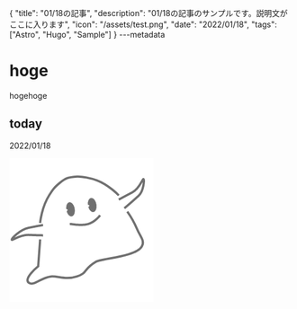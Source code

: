 {
  "title": "01/18の記事",
  "description": "01/18の記事のサンプルです。説明文がここに入ります",
  "icon": "/assets/test.png",
  "date": "2022/01/18",
  "tags": ["Astro", "Hugo", "Sample"]
}
---metadata

# hoge
hogehoge

## today
2022/01/18

![img](/assets/test.png)